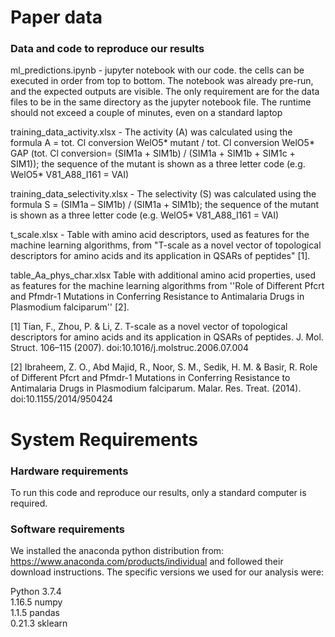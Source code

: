 # Paper data

### Data and code to reproduce our results ###

ml_predictions.ipynb - jupyter notebook with our code. the cells can be executed in order from top to bottom. The notebook was already pre-run, and the expected outputs are visible. The only requirement are for the data files to be in the same directory as the jupyter notebook file. The runtime should not exceed a couple of minutes, even on a standard laptop

training_data_activity.xlsx - 	The activity (A) was calculated using the formula A = tot. Cl conversion WelO5* mutant / tot. Cl conversion WelO5* GAP (tot. Cl conversion= (SIM1a + SIM1b) / (SIM1a + SIM1b + SIM1c + SIM1)); the sequence of the mutant is shown as a three letter code (e.g. WelO5* V81_A88_I161 = VAI)

training_data_selectivity.xlsx 	- The selectivity (S) was calculated using the formula S = (SIM1a – SIM1b) / (SIM1a + SIM1b); the sequence of the mutant is shown as a three letter code (e.g. WelO5* V81_A88_I161 = VAI)

t_scale.xlsx	- Table with amino acid descriptors, used as features for the machine learning algorithms, from "T-scale as a novel vector of topological descriptors for amino acids and its application in QSARs of peptides" [1].

table_Aa_phys_char.xlsx 	Table with additional amino acid properties, used as features for the machine learning algorithms from ''Role of Different Pfcrt and Pfmdr-1 Mutations in Conferring Resistance to Antimalaria Drugs in Plasmodium falciparum'' [2].


[1] Tian, F., Zhou, P. & Li, Z. T-scale as a novel vector of topological descriptors for amino acids and its application in QSARs of peptides. ‎J. Mol. Struct. 106–115 (2007). doi:10.1016/j.molstruc.2006.07.004

[2] Ibraheem, Z. O., Abd Majid, R., Noor, S. M., Sedik, H. M. & Basir, R. Role of Different Pfcrt and Pfmdr-1 Mutations in Conferring Resistance to Antimalaria Drugs in Plasmodium falciparum. Malar. Res. Treat. (2014). doi:10.1155/2014/950424


# System Requirements

### Hardware requirements ###

To run this code and reproduce our results, only a standard computer is required.

### Software requirements ###

We installed the anaconda python distribution from: https://www.anaconda.com/products/individual and followed their download instructions.
The specific versions we used for our analysis were:

Python 3.7.4  
1.16.5 numpy  
1.1.5 pandas  
0.21.3 sklearn  

